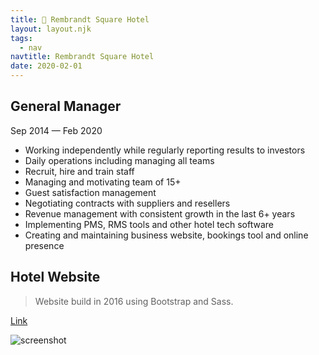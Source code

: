 ```yaml
---
title: 🏨 Rembrandt Square Hotel
layout: layout.njk
tags:
  - nav
navtitle: Rembrandt Square Hotel
date: 2020-02-01
---
```


## General Manager

Sep 2014 — Feb 2020

- Working independently while regularly reporting results to investors
- Daily operations including managing all teams
- Recruit, hire and train staff
- Managing and motivating team of 15+
- Guest satisfaction management
- Negotiating contracts with suppliers and resellers
- Revenue management with consistent growth in the last 6+ years
- Implementing PMS, RMS tools and other hotel tech software
- Creating and maintaining business website, bookings tool and online presence

## Hotel Website

> Website build in 2016 using Bootstrap and Sass.

[Link](http://www.rsqhotel.com)

![screenshot](../img/rsqhotel.gif)
